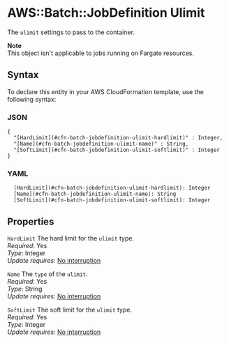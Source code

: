 # AWS::Batch::JobDefinition Ulimit<a name="aws-properties-batch-jobdefinition-ulimit"></a>

The `ulimit` settings to pass to the container\.

**Note**  
This object isn't applicable to jobs running on Fargate resources\.

## Syntax<a name="aws-properties-batch-jobdefinition-ulimit-syntax"></a>

To declare this entity in your AWS CloudFormation template, use the following syntax:

### JSON<a name="aws-properties-batch-jobdefinition-ulimit-syntax.json"></a>

```
{
  "[HardLimit](#cfn-batch-jobdefinition-ulimit-hardlimit)" : Integer,
  "[Name](#cfn-batch-jobdefinition-ulimit-name)" : String,
  "[SoftLimit](#cfn-batch-jobdefinition-ulimit-softlimit)" : Integer
}
```

### YAML<a name="aws-properties-batch-jobdefinition-ulimit-syntax.yaml"></a>

```
  [HardLimit](#cfn-batch-jobdefinition-ulimit-hardlimit): Integer
  [Name](#cfn-batch-jobdefinition-ulimit-name): String
  [SoftLimit](#cfn-batch-jobdefinition-ulimit-softlimit): Integer
```

## Properties<a name="aws-properties-batch-jobdefinition-ulimit-properties"></a>

`HardLimit`  <a name="cfn-batch-jobdefinition-ulimit-hardlimit"></a>
The hard limit for the `ulimit` type\.  
*Required*: Yes  
*Type*: Integer  
*Update requires*: [No interruption](https://docs.aws.amazon.com/AWSCloudFormation/latest/UserGuide/using-cfn-updating-stacks-update-behaviors.html#update-no-interrupt)

`Name`  <a name="cfn-batch-jobdefinition-ulimit-name"></a>
The `type` of the `ulimit`\.  
*Required*: Yes  
*Type*: String  
*Update requires*: [No interruption](https://docs.aws.amazon.com/AWSCloudFormation/latest/UserGuide/using-cfn-updating-stacks-update-behaviors.html#update-no-interrupt)

`SoftLimit`  <a name="cfn-batch-jobdefinition-ulimit-softlimit"></a>
The soft limit for the `ulimit` type\.  
*Required*: Yes  
*Type*: Integer  
*Update requires*: [No interruption](https://docs.aws.amazon.com/AWSCloudFormation/latest/UserGuide/using-cfn-updating-stacks-update-behaviors.html#update-no-interrupt)